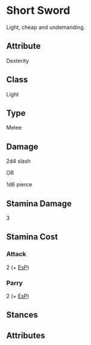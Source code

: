 # Short Sword
Light, cheap and undemanding. 

## Attribute
Dexterity

## Class
Light

## Type
Melee

## Damage
2d4 slash

OR

1d6 pierce

## Stamina Damage
3

## Stamina Cost
### Attack
2 (+ [EsP](../../combat/encumbrance))

### Parry
2 (+ [EsP](../../combat/encumbrance))

## Stances

## Attributes
